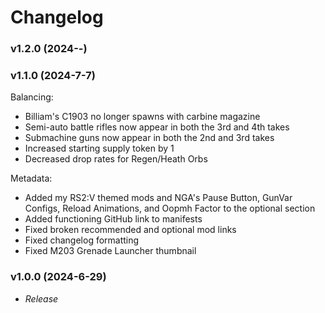 # **Changelog**

### **v1.2.0 (2024-_-_)**

### **v1.1.0 (2024-7-7)**
Balancing:
- Billiam's C1903 no longer spawns with carbine magazine
- Semi-auto battle rifles now appear in both the 3rd and 4th takes
- Submachine guns now appear in both the 2nd and 3rd takes
- Increased starting supply token by 1
- Decreased drop rates for Regen/Heath Orbs

Metadata:
- Added my RS2:V themed mods and NGA's Pause Button, GunVar Configs, Reload Animations, and Oopmh Factor to the optional section
- Added functioning GitHub link to manifests
- Fixed broken recommended and optional mod links
- Fixed changelog formatting
- Fixed M203 Grenade Launcher thumbnail

### **v1.0.0 (2024-6-29)**
- *Release*

